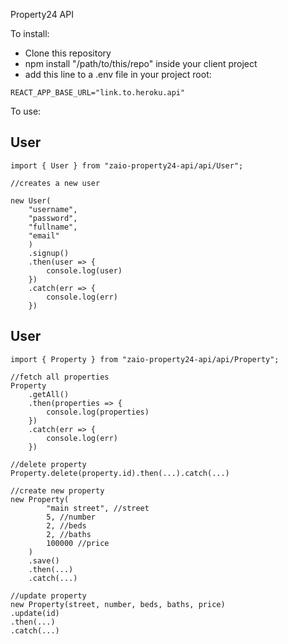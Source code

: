 Property24 API

To install:

-   Clone this repository
-   npm install "/path/to/this/repo" inside your client project
-   add this line to a .env file in your project root:

```
REACT_APP_BASE_URL="link.to.heroku.api"
```

To use:

## User

```
import { User } from "zaio-property24-api/api/User";

//creates a new user

new User(
    "username",
    "password",
    "fullname",
    "email"
    )
    .signup()
    .then(user => {
        console.log(user)
    })
    .catch(err => {
        console.log(err)
    })

```

## User

```
import { Property } from "zaio-property24-api/api/Property";

//fetch all properties
Property
    .getAll()
    .then(properties => {
        console.log(properties)
    })
    .catch(err => {
        console.log(err)
    })

//delete property
Property.delete(property.id).then(...).catch(...)

//create new property
new Property(
        "main street", //street
        5, //number
        2, //beds
        2, //baths
        100000 //price
    )
    .save()
    .then(...)
    .catch(...)

//update property
new Property(street, number, beds, baths, price)
.update(id)
.then(...)
.catch(...)

```

